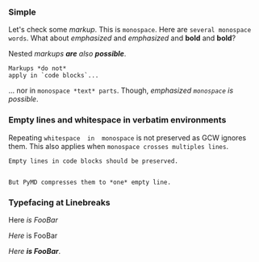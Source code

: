 ### Simple ###

Let's check some *markup*. This is `monospace`. Here are `several monospace
words`. What about *emphasized* and _emphasized_ and **bold** and __bold__?

Nested *markups **are** also **possible***.

    Markups *do not*
    apply in `code blocks`...

... nor in `monospace *text* parts`. Though, *emphasized `monospace` is
possible*.

### Empty lines and whitespace in verbatim environments ###

Repeating `whitespace  in  monospace` is not preserved as GCW ignores them.
This also applies when `monospace
   crosses multiples lines`.

    Empty lines in code blocks should be preserved.


    But PyMD compresses them to *one* empty line.

### Typefacing at Linebreaks ###

Here
*is FooBar*

*Here*
is FooBar

*Here
**is FooBar***.
